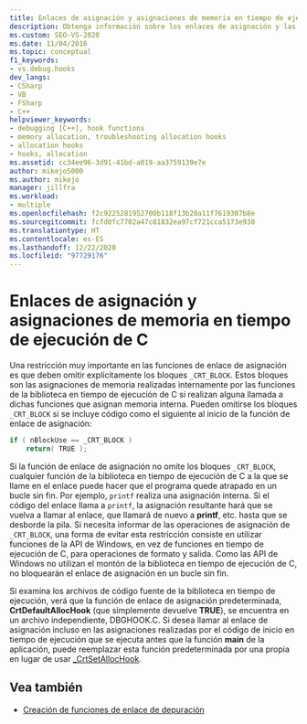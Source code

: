 ```yaml
---
title: Enlaces de asignación y asignaciones de memoria en tiempo de ejecución de C
description: Obtenga información sobre los enlaces de asignación y las asignaciones de memoria en tiempo de ejecución de C en la depuración de Visual Studio. Las funciones de enlace de asignación deben omitir explícitamente los bloques _CRT_BLOCK.
ms.custom: SEO-VS-2020
ms.date: 11/04/2016
ms.topic: conceptual
f1_keywords:
- vs.debug.hooks
dev_langs:
- CSharp
- VB
- FSharp
- C++
helpviewer_keywords:
- debugging [C++], hook functions
- memory allocation, troubleshooting allocation hooks
- allocation hooks
- hooks, allocation
ms.assetid: cc34ee96-3d91-41bd-a019-aa3759139e7e
author: mikejo5000
ms.author: mikejo
manager: jillfra
ms.workload:
- multiple
ms.openlocfilehash: f2c9225281952700b118f13b20a11f7619307b8e
ms.sourcegitcommit: fcfd0fc7702a47c81832ea97cf721cca5173e930
ms.translationtype: HT
ms.contentlocale: es-ES
ms.lasthandoff: 12/22/2020
ms.locfileid: "97729176"
---
```

# <a name="allocation-hooks-and-c-run-time-memory-allocations"></a>Enlaces de asignación y asignaciones de memoria en tiempo de ejecución de C
Una restricción muy importante en las funciones de enlace de asignación es que deben omitir explícitamente los bloques `_CRT_BLOCK`. Estos bloques son las asignaciones de memoria realizadas internamente por las funciones de la biblioteca en tiempo de ejecución de C si realizan alguna llamada a dichas funciones que asignan memoria interna. Pueden omitirse los bloques `_CRT_BLOCK` si se incluye código como el siguiente al inicio de la función de enlace de asignación:

```cpp
if ( nBlockUse == _CRT_BLOCK )
    return( TRUE );
```

Si la función de enlace de asignación no omite los bloques `_CRT_BLOCK`, cualquier función de la biblioteca en tiempo de ejecución de C a la que se llame en el enlace puede hacer que el programa quede atrapado en un bucle sin fin. Por ejemplo, `printf` realiza una asignación interna. Si el código del enlace llama a `printf`, la asignación resultante hará que se vuelva a llamar al enlace, que llamará de nuevo a **printf**, etc. hasta que se desborde la pila. Si necesita informar de las operaciones de asignación de `_CRT_BLOCK`, una forma de evitar esta restricción consiste en utilizar funciones de la API de Windows, en vez de funciones en tiempo de ejecución de C, para operaciones de formato y salida. Como las API de Windows no utilizan el montón de la biblioteca en tiempo de ejecución de C, no bloquearán el enlace de asignación en un bucle sin fin.

Si examina los archivos de código fuente de la biblioteca en tiempo de ejecución, verá que la función de enlace de asignación predeterminada, **CrtDefaultAllocHook** (que simplemente devuelve **TRUE**), se encuentra en un archivo independiente, DBGHOOK.C. Si desea llamar al enlace de asignación incluso en las asignaciones realizadas por el código de inicio en tiempo de ejecución que se ejecuta antes que la función **main** de la aplicación, puede reemplazar esta función predeterminada por una propia en lugar de usar [_CrtSetAllocHook](/cpp/c-runtime-library/reference/crtsetallochook).

## <a name="see-also"></a>Vea también
- [Creación de funciones de enlace de depuración](../debugger/debug-hook-function-writing.md)
